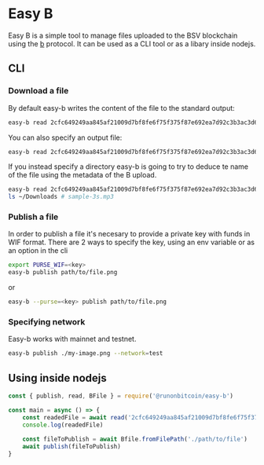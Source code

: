 # Easy B

Easy B is a simple tool to manage files uploaded to the BSV blockchain using the [b](https://github.com/unwriter/B)
protocol. It can be used as a CLI tool or as a libary inside nodejs.

## CLI

### Download a file

By default easy-b writes the content of the file to the standard output:

``` bash
easy-b read 2cfc649249aa845af21009d7bf8fe6f75f375f87e692ea7d92c3b3ac3d6583cb > my-audio.mp3
```

You can also specify an output file:

``` bash
easy-b read 2cfc649249aa845af21009d7bf8fe6f75f375f87e692ea7d92c3b3ac3d6583cb --output=my-audio.mp3
```

If you instead specify a directory easy-b is going to try to deduce te name of the file using the metadata of the B upload.

``` bash
easy-b read 2cfc649249aa845af21009d7bf8fe6f75f375f87e692ea7d92c3b3ac3d6583cb --output=~/Downloads
ls ~/Downloads # sample-3s.mp3
```

### Publish a file

In order to publish a file it's necesary to provide a private key with funds in WIF format. There are 2 ways to specify the key, using an env variable or as an option in the cli

``` bash 
export PURSE_WIF=<key>
easy-b publish path/to/file.png 
```

or

``` bash
easy-b --purse=<key> publish path/to/file.png 
```

### Specifying network

Easy-b works with mainnet and testnet.

``` bash
easy-b publish ./my-image.png --network=test
```

## Using inside nodejs

``` js
const { publish, read, BFile } = require('@runonbitcoin/easy-b')

const main = async () => {
    const readedFile = await read('2cfc649249aa845af21009d7bf8fe6f75f375f87e692ea7d92c3b3ac3d6583cb')
    console.log(readedFile)
    
    const fileToPublish = await Bfile.fromFilePath('./path/to/file')
    await publish(fileToPublish)
}
```
